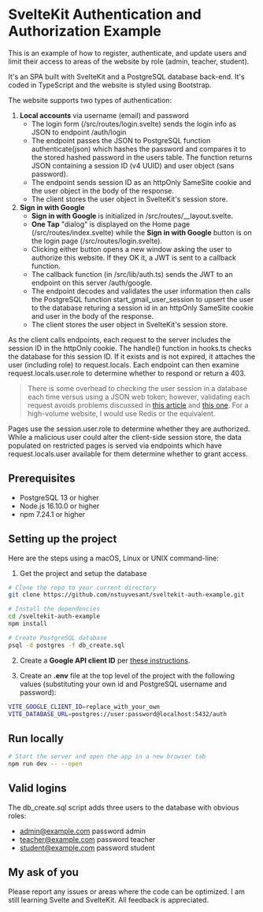 # SvelteKit Authentication and Authorization Example

This is an example of how to register, authenticate, and update users and limit their access to
areas of the website by role (admin, teacher, student).

It's an SPA built with SvelteKit and a PostgreSQL database back-end. It's coded in TypeScript and the website is styled using Bootstrap.

The website supports two types of authentication:
1. **Local accounts** via username (email) and password
   - The login form (/src/routes/login.svelte) sends the login info as JSON to endpoint /auth/login
   - The endpoint passes the JSON to PostgreSQL function authenticate(json) which hashes the password and compares it to the stored hashed password in the users table. The function returns JSON containing a session ID (v4 UUID) and user object (sans password).
   - The endpoint sends session ID as an httpOnly SameSite cookie and the user object in the body of the response.
   - The client stores the user object in SvelteKit's session store.
2. **Sign in with Google**
   - **Sign in with Google** is initialized in /src/routes/__layout.svelte.
   - **One Tap** "dialog" is displayed on the Home page (/src/routes/index.svelte) while the **Sign in with Google** button is on the login page (/src/routes/login.svelte).
   - Clicking either button opens a new window asking the user to authorize this website. If they OK it, a JWT is sent to a callback function.
   - The callback function (in /src/lib/auth.ts) sends the JWT to an endpoint on this server /auth/google.
   - The endpoint decodes and validates the user information then calls the PostgreSQL function start_gmail_user_session to upsert the user to the database returing a session id in an httpOnly SameSite cookie and user in the body of the response.
   - The client stores the user object in SvelteKit's session store.

As the client calls endpoints, each request to the server includes the session ID in the httpOnly cookie. The handle() function in hooks.ts checks the database for this session ID. If it exists and is not expired, it attaches the user (including role) to request.locals. Each endpoint can then examine request.locals.user.role to determine whether to respond or return a 403.

> There is some overhead to checking the user session in a database each time versus using a JSON web token; however, validating each request avoids problems discussed in [this article](https://redis.com/blog/json-web-tokens-jwt-are-dangerous-for-user-sessions/) and [this one](https://scotch.io/bar-talk/why-jwts-suck-as-session-tokens). For a high-volume website, I would use Redis or the equivalent.

Pages use the session.user.role to determine whether they are authorized. While a malicious user could alter the client-side session store, the data populated on restricted pages is served via endpoints which have request.locals.user available for them determine whether to grant access.

## Prerequisites
- PostgreSQL 13 or higher
- Node.js 16.10.0 or higher
- npm 7.24.1 or higher

## Setting up the project

Here are the steps using a macOS, Linux or UNIX command-line:

1. Get the project and setup the database
```bash
# Clone the repo to your current directory
git clone https://github.com/nstuyvesant/sveltekit-auth-example.git

# Install the dependencies
cd /sveltekit-auth-example
npm install

# Create PostgreSQL database
psql -d postgres -f db_create.sql
```

2. Create a **Google API client ID** per [these instructions](https://developers.google.com/identity/gsi/web/guides/get-google-api-clientid).

3. Create an **.env** file at the top level of the project with the following values (substituting your own id and PostgreSQL username and password):
```bash
VITE_GOOGLE_CLIENT_ID=replace_with_your_own
VITE_DATABASE_URL=postgres://user:password@localhost:5432/auth
```

## Run locally

```bash
# Start the server and open the app in a new browser tab
npm run dev -- --open
```

## Valid logins

The db_create.sql script adds three users to the database with obvious roles:
- admin@example.com password admin
- teacher@example.com password teacher
- student@example.com password student

## My ask of you

Please report any issues or areas where the code can be optimized. I am still learning Svelte and SvelteKit. All feedback is appreciated.